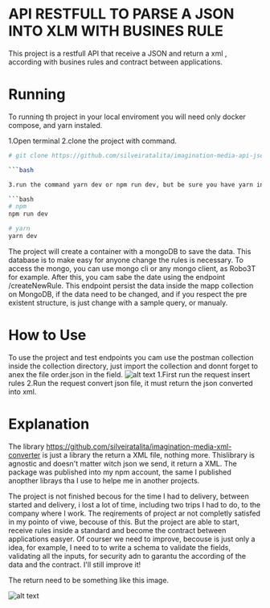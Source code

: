 # API RESTFULL TO PARSE A JSON INTO XLM WITH BUSINES RULE

This project is a restfull API that receive a JSON and return a xml , according with busines rules and contract between applications.

# Running

To running th project in your local enviroment you will need only docker compose, and yarn instaled.

1.Open terminal
2.clone the project with command.
````bash
# git clone https://github.com/silveiratalita/imagination-media-api-json-parse.git

```bash

3.run the command yarn dev or npm run dev, but be sure you have yarn installed.

```bash
# npm
npm run dev

# yarn
yarn dev
````
The project will create a container with a mongoDB to save the data. This database is to make easy for anyone change the rules is necessary.
To access the mongo, you can use mongo cli or any mongo client, as Robo3T for example.
After this, you cam sabe the date using the endpoint /createNewRule.
This endpoint persist the data inside the mapp collection on MongoDB, if the data need to be changed, and  if you respect the pre existent structure, is just change with a sample query, or manualy.

# How to Use

To use the project and test endpoints you cam use the postman collection inside the collection directory, just import the collection and donnt forget to anex the file order.json in the field.
![alt text](https://i.imgur.com/i40Q2x5.png)
1.First run the request insert rules
2.Run the request convert json file, it must return the json converted into xml.

# Explanation

The library https://github.com/silveiratalita/imagination-media-xml-converter is just a library the return a XML file, nothing more.
Thislibrary is agnostic and doesn't matter witch json we send, it return a XML.
The package was published into my npm account, the same I published anopther librays tha I use to helpe me in another projects.

The project is not finished becous for the time I had to delivery, between started and delivery, i lost a lot of time, including two trips I had to do, to the company where I work.
The reqirements of project ar not completly satisfed in my pointo of viwe, becouse of this.
But the project are able to start, receive rules inside a standard and become the contract between applications easyer.
Of courser we need to improve, becouse is just only a idea, for example, I need to to write a schema to validate the fields, validating all the inputs, for security adn to garantu the according of the data and the contract.
I'll still improve it!

The return need to be something like this image.

![alt text](https://i.imgur.com/xDMjSo0.png)
